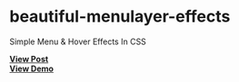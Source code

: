 # beautiful-menulayer-effects
Simple Menu &amp; Hover Effects In CSS

<a href="https://designdrastic.com/snippet/beautiful-menulayer-effects"><strong>View Post</strong></a>
<br />
<a href="https://designdrastic.com/post/demo/beautiful-menulayer-effects"><strong>View Demo</strong></a>

